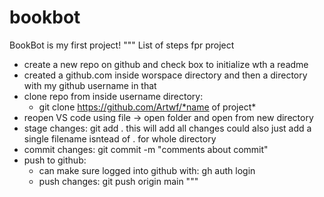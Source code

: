 # bookbot
BookBot is my first project!
"""
List of steps fpr project
- create a new repo on github and check box to initialize wth a readme
- created a github.com inside worspace directory and then a directory with my github username in that
- clone repo from inside username directory:
    - git clone https://github.com/Artwf/*name of project*
- reopen VS code using file -> open folder and open from new directory 
- stage changes: git add .   this will add all changes could also just add a single filename isntead of . for whole directory
- commit changes: git commit -m "comments about commit"
- push to github:
    - can make sure logged into github with: gh auth login
    - push changes: git push origin main
"""